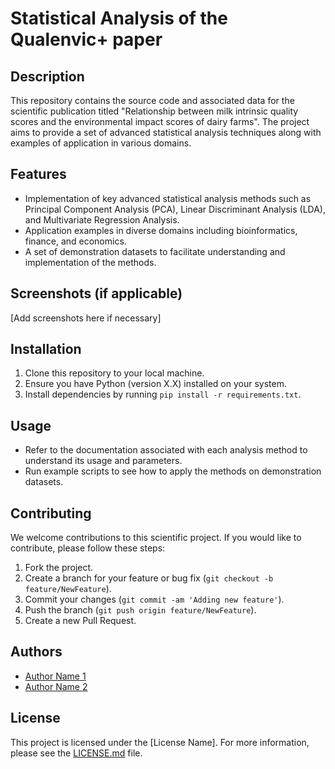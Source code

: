 # Statistical Analysis of the Qualenvic+ paper

## Description
This repository contains the source code and associated data for the scientific publication titled "Relationship between milk intrinsic quality scores and the environmental impact scores of dairy farms". The project aims to provide a set of advanced statistical analysis techniques along with examples of application in various domains.

## Features
- Implementation of key advanced statistical analysis methods such as Principal Component Analysis (PCA), Linear Discriminant Analysis (LDA), and Multivariate Regression Analysis.
- Application examples in diverse domains including bioinformatics, finance, and economics.
- A set of demonstration datasets to facilitate understanding and implementation of the methods.

## Screenshots (if applicable)
[Add screenshots here if necessary]

## Installation
1. Clone this repository to your local machine.
2. Ensure you have Python (version X.X) installed on your system.
3. Install dependencies by running `pip install -r requirements.txt`.

## Usage
- Refer to the documentation associated with each analysis method to understand its usage and parameters.
- Run example scripts to see how to apply the methods on demonstration datasets.

## Contributing
We welcome contributions to this scientific project. If you would like to contribute, please follow these steps:
1. Fork the project.
2. Create a branch for your feature or bug fix (`git checkout -b feature/NewFeature`).
3. Commit your changes (`git commit -am 'Adding new feature'`).
4. Push the branch (`git push origin feature/NewFeature`).
5. Create a new Pull Request.

## Authors
- [Author Name 1](link_to_github_profile)
- [Author Name 2](link_to_github_profile)

## License
This project is licensed under the [License Name]. For more information, please see the [LICENSE.md](LICENSE.md) file.

